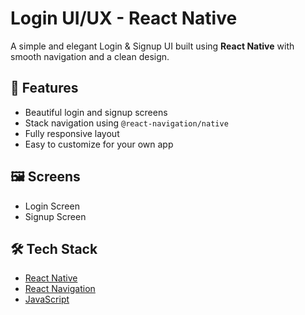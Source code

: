 # Login UI/UX - React Native

A simple and elegant Login & Signup UI built using **React Native** with smooth navigation and a clean design.

## 🚀 Features

- Beautiful login and signup screens
- Stack navigation using `@react-navigation/native`
- Fully responsive layout
- Easy to customize for your own app

## 🖼️ Screens

- Login Screen
- Signup Screen

## 🛠️ Tech Stack

- [React Native](https://reactnative.dev/)
- [React Navigation](https://reactnavigation.org/)
- [JavaScript](https://developer.mozilla.org/en-US/docs/Web/JavaScript)
